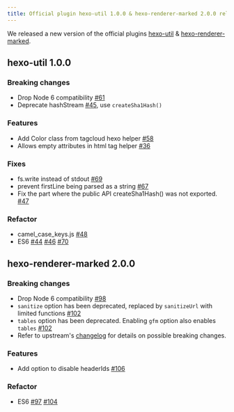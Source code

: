 ```yaml
---
title: Official plugin hexo-util 1.0.0 & hexo-renderer-marked 2.0.0 released
---
```


We released a new version of the official plugins [hexo-util] & [hexo-renderer-marked].

## hexo-util 1.0.0

### Breaking changes

- Drop Node 6 compatibility [#61]
- Deprecate hashStream [#45], use `createSha1Hash()`

### Features

- Add Color class from tagcloud hexo helper [#58]
- Allows empty attributes in html tag helper [#36]

### Fixes

- fs.write instead of stdout [#69]
- prevent firstLine being parsed as a string [#67]
- Fix the part where the public API createSha1Hash() was not exported. [#47]

### Refactor

- camel_case_keys.js [#48]
- ES6 [#44] [#46] [#70]


## hexo-renderer-marked 2.0.0

### Breaking changes
- Drop Node 6 compatibility [#98]
- `sanitize` option has been deprecated, replaced by `sanitizeUrl` with limited functions [#102]
- `tables` option has been deprecated. Enabling `gfm` option also enables `tables` [#102]
- Refer to upstream's [changelog] for details on possible breaking changes.

### Features
- Add option to disable headerIds [#106]

### Refactor
- ES6 [#97] [#104]

[hexo-util]: https://github.com/hexojs/hexo-util
[hexo-renderer-marked]: https://github.com/hexojs/hexo-renderer-marked
[#61]: https://github.com/hexojs/hexo-util/pull/61
[#45]: https://github.com/hexojs/hexo-util/pull/45
[#58]: https://github.com/hexojs/hexo-util/pull/58
[#36]: https://github.com/hexojs/hexo-util/pull/36
[#69]: https://github.com/hexojs/hexo-util/pull/69
[#67]: https://github.com/hexojs/hexo-util/pull/67
[#47]: https://github.com/hexojs/hexo-util/pull/47
[#48]: https://github.com/hexojs/hexo-util/pull/48
[#44]: https://github.com/hexojs/hexo-util/pull/44
[#46]: https://github.com/hexojs/hexo-util/pull/46
[#70]: https://github.com/hexojs/hexo-util/pull/70

[#98]: https://github.com/hexojs/hexo-renderer-marked/pull/70
[#102]: https://github.com/hexojs/hexo-renderer-marked/pull/102
[changelog]: https://github.com/markedjs/marked/releases/tag/v0.7.0
[#106]: https://github.com/hexojs/hexo-renderer-marked/pull/106
[#97]: https://github.com/hexojs/hexo-renderer-marked/pull/97
[#104]: https://github.com/hexojs/hexo-renderer-marked/pull/104
